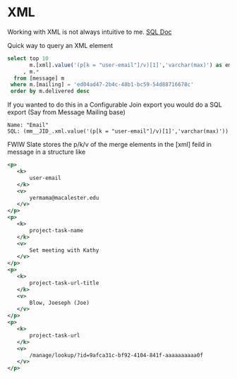 # XML

Working with XML is not always intuitive to me. [SQL Doc](https://docs.microsoft.com/en-us/sql/t-sql/xml/value-method-xml-data-type)

Quick way to query an XML element

``` sql
select top 10 
       m.[xml].value('(p[k = "user-email"]/v)[1]','varchar(max)') as email
     , m.*
  from [message] m
 where m.[mailing] = 'ed04ad47-2b4c-48b1-bc59-54d88716678c'
 order by m.delivered desc
 ```
 
 If you wanted to do this in a Configurable Join export you would do a SQL export (Say from Message Mailing base)
 ```
 Name: "Email"
 SQL: (mm__JID_.xml.value('(p[k = "user-email"]/v)[1]','varchar(max)'))
 ```
 
 
 FWIW Slate stores the p/k/v of the merge elements in the [xml] feild in message in a structure like 
 ``` xml
 <p>
	<k>
		user-email
	</k>
	<v>
		yermama@macalester.edu
	</v>
</p>
<p>
	<k>
		project-task-name
	</k>
	<v>
		Set meeting with Kathy
	</v>
</p>
<p>
	<k>
		project-task-url-title
	</k>
	<v>
		Blow, Joeseph (Joe)
	</v>
</p>
<p>
	<k>
		project-task-url
	</k>
	<v>
		/manage/lookup/?id=9afca31c-bf92-4104-841f-aaaaaaaaaa0f
	</v>
</p>
```
